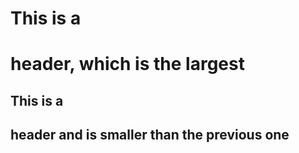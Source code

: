 # This is a <h1> header, which is the largest
## This is a <h2> header and is smaller than the previous one
